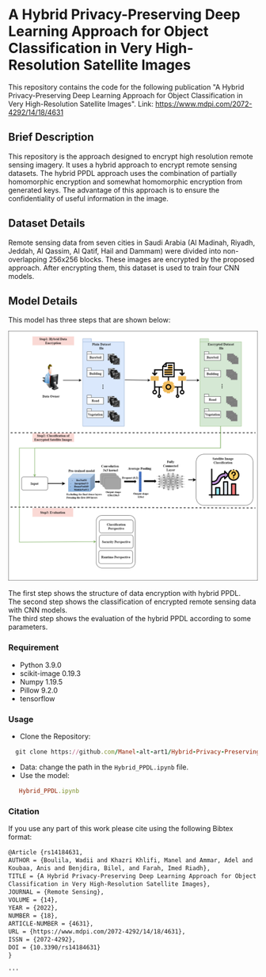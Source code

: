 # A Hybrid Privacy-Preserving Deep Learning Approach for Object Classification in Very High-Resolution Satellite Images
This repository contains the code for the following publication "A Hybrid Privacy-Preserving Deep Learning Approach for Object Classification in Very High-Resolution Satellite Images". Link: https://www.mdpi.com/2072-4292/14/18/4631
 
## Brief Description
This repository is the approach designed to encrypt high resolution remote sensing imagery. It uses a hybrid approach to encrypt remote sensing datasets. The hybrid PPDL approach uses the combination of partially homomorphic encryption and somewhat homomorphic encryption from generated keys. The advantage of this approach is to ensure the confidentiality of useful information in the image.

## Dataset Details
Remote sensing data from seven cities in Saudi Arabia (Al Madinah, Riyadh, Jeddah, Al Qassim, Al Qatif, Hail and Dammam) were divided into non-overlapping 256x256 blocks. These images are encrypted by the proposed approach. After encrypting them, this dataset is used to train four CNN models. 

## Model Details
This model has three steps that are shown below:

![tree](GA.png)

The first step shows the structure of data encryption with hybrid PPDL.
<br />
The second step shows the classification of encrypted remote sensing data with CNN models.
<br />
The third step shows the evaluation of the hybrid PPDL according to some parameters. 

### Requirement
* Python 3.9.0
* scikit-image 0.19.3
* Numpy 1.19.5
* Pillow 9.2.0
* tensorflow

### Usage
* Clone the Repository:
```ruby
  git clone https://github.com/Manel-alt-art1/Hybrid-Privacy-Preserving-Deep-Learning.git
```
* Data: 
change the path in the `Hybrid_PPDL.ipynb` file.
* Use the model:
```ruby
   Hybrid_PPDL.ipynb
```

### Citation

If you use any part of this work please cite using the following Bibtex format:
```
@Article {rs14184631,
AUTHOR = {Boulila, Wadii and Khazri Khlifi, Manel and Ammar, Adel and Koubaa, Anis and Benjdira, Bilel, and Farah, Imed Riadh},
TITLE = {A Hybrid Privacy-Preserving Deep Learning Approach for Object Classification in Very High-Resolution Satellite Images},
JOURNAL = {Remote Sensing},
VOLUME = {14},
YEAR = {2022},
NUMBER = {18},
ARTICLE-NUMBER = {4631},
URL = {https://www.mdpi.com/2072-4292/14/18/4631},
ISSN = {2072-4292},
DOI = {10.3390/rs14184631}
}

'''


